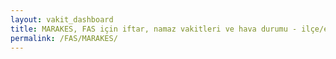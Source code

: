 ```yaml
---
layout: vakit_dashboard
title: MARAKES, FAS için iftar, namaz vakitleri ve hava durumu - ilçe/eyalet seç
permalink: /FAS/MARAKES/
---
```


<script type="text/javascript">
  var GLOBAL_COUNTRY = 'FAS';
  var GLOBAL_CITY = 'MARAKES';
  var GLOBAL_STATE = '';
  var lat = 72;
  var lon = 21;
</script>
